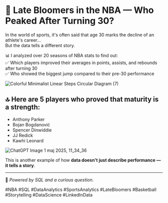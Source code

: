 # 🏀 Late Bloomers in the NBA — Who Peaked After Turning 30?

In the world of sports, it's often said that age 30 marks the decline of an athlete's career...  
But the data tells a different story.

📊 I analyzed over 20 seasons of NBA stats to find out:  
✅ Which players improved their averages in points, assists, and rebounds after turning 30  
✅ Who showed the biggest jump compared to their pre-30 performance

![Colorful Minimalist Linear Steps Circular Diagram (7)](https://github.com/user-attachments/assets/1a926c57-02b4-4fc6-813e-6051a212c0ae)

## 🔝 Here are 5 players who proved that maturity is a strength:
- Anthony Parker  
- Bojan Bogdanović  
- Spencer Dinwiddie  
- JJ Redick  
- Kawhi Leonard

![ChatGPT Image 1 maj 2025, 11_34_36](https://github.com/user-attachments/assets/c8291083-678f-4d81-8862-a6caf3fa6eb5)

This is another example of how **data doesn't just describe performance — it tells a story**.

---

📌 *Powered by SQL and a curious question.*

#NBA #SQL #DataAnalytics #SportsAnalytics #LateBloomers #Basketball #Storytelling #DataScience #LinkedInData
